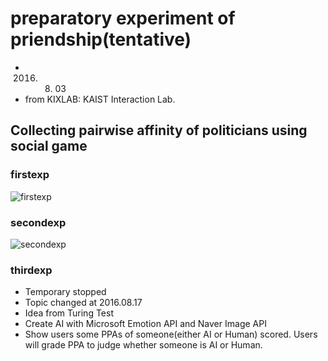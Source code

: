 # preparatory experiment of priendship(tentative)
- 2016. 08. 03
- from KIXLAB: KAIST Interaction Lab.

## Collecting pairwise affinity of politicians using social game

### firstexp
![firstexp](https://raw.githubusercontent.com/todoaskit/prexp-priendship/master/picture/firstexp.jpg) 

### secondexp
![secondexp](https://raw.githubusercontent.com/todoaskit/prexp-priendship/master/picture/secondexp.jpg)

### thirdexp
- Temporary stopped
- Topic changed at 2016.08.17
- Idea from Turing Test
- Create AI with Microsoft Emotion API and Naver Image API
- Show users some PPAs of someone(either AI or Human) scored. Users will grade PPA to judge whether someone is AI or Human.
